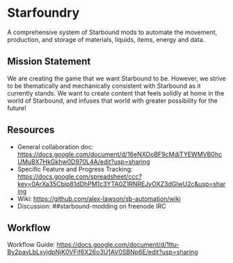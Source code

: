 Starfoundry
=============

A comprehensive system of Starbound mods to automate the movement, production, and storage of materials, liquids, items, energy and data.

Mission Statement
---
We are creating the game that we want Starbound to be. However, we strive to be thematically and mechanically consistent with Starbound as it currently stands. We want to create content that feels solidly at home in the world of Starbound, and infuses that world with greater possibility for the future!

Resources
---
*  General collaboration doc: https://docs.google.com/document/d/16eNXOoBF9cMdjTYEWMVB0hcUMuBX7HkGkhw0D970L4A/edit?usp=sharing
*  Specific Feature and Progress Tracking: https://docs.google.com/spreadsheet/ccc?key=0ArXa35Cbip81dDhPM1c3YTA0Z1RNREJyOXZ3dGlwU2c&usp=sharing
*  Wiki: https://github.com/alex-lawson/sb-automation/wiki
*  Discussion: ##starbound-modding on freenode IRC

Workflow
---

Workflow Guide: https://docs.google.com/document/d/1ttu-By2pavLbLxvjdpNjK0VFif6X26o3U1AV0SBNp6E/edit?usp=sharing
